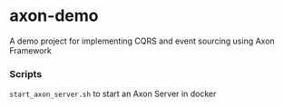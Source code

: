 # axon-demo
A demo project for implementing CQRS and event sourcing using Axon Framework

### Scripts
`start_axon_server.sh` to start an Axon Server in docker